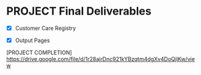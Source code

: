 # PROJECT Final Deliverables
- [x] Customer Care Registry
- [x] Output Pages


[PROJECT COMPLETION]
https://drive.google.com/file/d/1r28ajrDnc921kYBzqtm4dgXv4DoQjlKw/view
